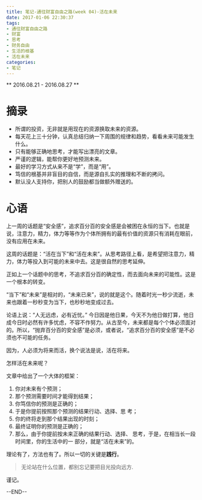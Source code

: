 ```yaml
---
title: 笔记-通往财富自由之路(week 04)-活在未来
date: 2017-01-06 22:30:37
tags:
- 通往财富自由之路
- 财富
- 思考
- 财务自由
- 生活的根基
- 活在未来
categories:
- 笔记
---
```


** 2016.08.21 - 2016.08.27 **

# 摘录
- 所谓的投资，无非就是用现在的资源换取未来的资源。
- 每天花上三十分钟，认真总结归纳一下周围的规律和趋势，看看未来可能发生什么。
- 只有能够正确地思考，才能写出漂亮的文章。
- 严谨的逻辑，能帮你更好地预测未来。
- 最好的学习方式从来不是“学”，而是“用”。
- 笃信的根基并非盲目的自信，而是源自扎实的推理和不断的拷问。
- 默认没人支持你，把别人的鼓励都当做额外赠送的。

# 心语
上一周的话题是“安全感”，追求百分百的安全感是会被困在永恒的当下。也就是说，注意力，精力，体力等等作为个体所拥有的最有价值的资源只有消耗在眼前，没有应用在未来。

这周的话题是：“活在当下”和“活在未来”。从思考路径上看，是希望把注意力，精力，体力等投入到可能的未来中去。这是很自然的思考延伸。

正如上一个话题中的思考，不追求百分百的确定性，而去面向未来的可能性。这是一个根本的转变。

“当下”和“未来”是相对的，“未来已来”，说的就是这个。随着时光一秒少流逝，未来也跟着一秒秒变为当下，也秒秒地变成过去。

论语上说：“人无远虑，必有近忧。” 今日因是他日果，今天不为他日做打算，他日成今日时必然有许多忧虑，不容不作努力。从古至今，未来都是每个个体必须面对的。所以，“抛弃百分百的安全感”是必须，或者说，“追求百分百的安全感”是不必须也不可能的任务。

因为，人必须为将来而活，换个说法是说，活在将来。

怎样活在未来呢？

文章中给出了一个大体的框架：

1. 你对未来有个预测；
2. 那个预测需要时间才能得到结果；
3. 你笃信你的预测是正确的；
4. 于是你提前按照那个预测的结果行动、选择、思 考；
5. 你的终将走到那个结果出现的时刻；
6. 最终证明你的预测是正确的；
7. 那么，由于你提前按未来正确的结果行动、选择、 思考，于是，在相当长一段时间里，你的生活中的一 部分，就是“活在未来”的。

理论有了，方法也有了。所以一切的关键是**践行**。

> 无论站在什么位置，都别忘记要把目光投向远方.

谨记。

--END--



